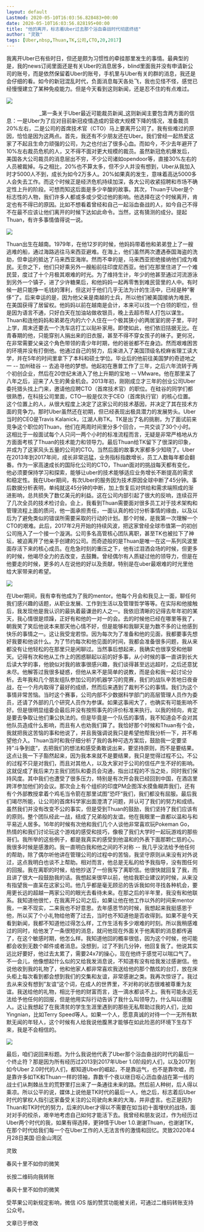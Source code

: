 ```yaml
---
layout: default
Lastmod: 2020-05-10T16:03:56.828483+00:00
date: 2020-05-10T16:03:56.828195+00:00
title: "他的离开，标志着Uber过去那个浴血奋战时代彻底终结"
author: "灵致"
tags: [Uber,nbsp,Thuan,TK,公司,CTO,20,2017]
---
```


我离开Uber已有些时日，但还是颇为习惯性的牵挂那里发生的事情。最典型的是，我的news订阅里面还是有关Uber的消息居多，blind里面我并没有申请新公司的账号，而是依然保留着Uber的账号，手机里与Uber有关的群的消息，我还是会仔细的看。如今的新冠混乱时代，负面消息每天各处飞，我也见怪不怪，感觉已经慢慢建立了某种免疫能力。但是今天看到这则新闻，还是忍不住的有点难过。

![](https://images.weserv.nl/?url=https%3A//mmbiz.qpic.cn/mmbiz_png/9uMyLdSq1fwouA2ic5POK9RFGpyLFjv04ZbhH8ZQHbzK62nbpY1dLOkZw1WExibkCyy1DqhJWHGo9gQ8nsIpRmLQ/640%3Fwx_fmt%3Dpng)

                      _第一条关于Uber最近可能裁员新闻_这则新闻主要包含两方面的信息：一是Uber为了应对目前新冠疫情造成的营收大规模下降的情况，准备裁员20%左右，二是公司的首席技术官（CTO）马上要离开公司了。我有些难过的原因，恰恰是因为这两点。首先，我还有不少朋友还在Uber。我们曾经一起热爱这家了不起且生命力顽强的公司，为之也付出了很多心血。而如今，不少去年避开了10%左右裁员危机的人，又不得不面对更大规模的裁员。虽然新冠危机爆发后，美国各大公司裁员的消息层出不穷，不少公司诸如opendoor等，直接30%左右的人员被裁掉。与之相比，20%也不算太多，但不少人并没有想到，Uber从我加入时才5000人不到，成长为如今2万多人。20%如果真的发生，意味着高达5000多人会失去工作。而这个时候正是经济危机持续加深，各大公司收紧招聘和市场不确定性上升的阶段。可想而知这后面是多少辛酸的故事。其次，Thuan于Uber是个标志性的人物，我们许多人都或多或少受过他的影响。他选择在这个时候离开，肯定也有不得已的原因。比如不想看着曾经和自己一起浴血奋战的人，如今自己不得不在最不应该让他们离开的时候下达如此命令。当然，这有猜测的成分。提起Thuan，有许多事情值得说一说。

![](https://images.weserv.nl/?url=https%3A//mmbiz.qpic.cn/mmbiz_png/9uMyLdSq1fwouA2ic5POK9RFGpyLFjv04l35SBTN7MyCG3STicictSAKY0GHda7xjTeZLhlM1vpWLTYqmicldj8R8g/640%3Fwx_fmt%3Dpng)

Thuan出生在越南。1979年，在他12岁的时候，他妈妈带着他和弟弟登上了一艘逃难的船，通过海路逃往马来西亚避难。在海上，他们虽然两次遭遇泰国海盗的洗劫，但幸运的抵达了马来西亚海岸。然而不幸的是，马来西亚拒绝接纳他们成为难民。无奈之下，他们只好乘另外一艘船前往印度尼西亚。他们在那里住进了一个难民营，度过了十个月极其艰难的时光。为了维持生计，年少的他甚至通过河流游泳到另外一个镇子，进了少许糖果后，和他妈妈一起再零售到难民营里的人中。有时候一趟只能挣一毛钱的薄利，但这对于他们几乎无法为计的生活中，已经是种”奢侈“了。后来幸运的是，因为他父亲是南越的士兵，所以他们被美国接纳为难民，在美国获得了居留权。他妈妈以前在越南是会计，本来可以找一个白领的职位，但是因为语言不通，只好白天在加油站做收银员，晚上去超市帮人打包以谋生。Thuan和连他妈妈和弟弟在内的六个人住在一个极其狭小的两居室的房子里，平时上学，周末还要去一个洗车店打工以贴补家用。即使如此，他们依旧拮据无比。在青春期的他，只能穿别人捐出来的旧衣服，甚至不得不穿女孩子的袜子。更何况，在非常需要父亲这个角色带领的青少年时期，他的爸爸都不在身边。然而艰难困苦的环境并没有打倒他。他通过自己的努力，后来进入了美国顶级名校麻省理工读大学，并在5年的时间里拿下了本科和硕士学位。毕业后的他前往美国梦的奇迹地之一 -- 加州硅谷 -- 去追寻他的梦想。他起初在惠普工作了三年，之后六年流转于两个初创企业，然后在20世纪末进入了他上升期的宝地 -- VMware。他在那里呆了八年之后，迎来了人生的黄金机会。2013年初，刚刚成立才三年的创业公司Uber委托猎头找上门来，邀请他应聘CTO（首席技术官）的职位。在硅谷的同学们都很熟悉，在科技公司里面，CTO一般是仅次于CEO（首席执行官）的核心位置。这个位置上的人，从很大程度上决定了这家公司的技术基因，并决定了其在技术方面的竞争力。那时Uber虽然还在初期，但已经表现出极具潜力的发展势头。Uber当时的CEO是Travis Kalanick，江湖人称TK。TK是出了名的挑剔，为了面试前来竞争这个职位的Thuan，他们在两周时间里分多个回合，一共交谈了30个小时。这相比于一般面试每个人只问一两个小时的标准流程而言，无疑是非常严格地从方方面面考核了Thuan的技术能力和领导力。最后Thuan给TK留下了很深的印象，并成为了这家风头五量的公司的CTO。当然后面的故事大家都多少知晓了。Uber在2013年到2017年间，成长非常迅猛，业务指标指数增长，员工人数每年都会翻番。作为一家高速成长的国际化公司的CTO，Thuan面对的挑战每天都有变化，他必须要保持学习和探索，能够让uber的技术能够适应业务增长不断提高的需求和稳定性。我在Uber期间，有次Uber的服务因为技术原因全球中断了45分钟。事后数据分析表明，单纯就这45分钟的中断，加上恢复后对供给和需求端照成的渐进影响，总共损失了数亿美元的利益。这在公司内部引起了很大的反响，连续召开了几次全员的技术检讨会。会上，我看到Thuan需要面对很多员工对于技术架构和管理流程上面的质问，他一面承担责任，一面认真的检讨分析事情的缘由，以及以后为了避免类似的错误所需要采取的行动的计划。那个时候，是我第一次理解一个CTO的艰难。此后，2017年2月开始的持续风波，把这家曾经全球市值第一的初创公司拖入了一个接一个漩涡。公司多名高管核心团队离职，甚至TK也被拉下了神坛，被迫离开了他亲手创建的公司。而奇迹般的是Thuan是唯一在这一系列风波里面存活下来的核心成员。在危急时刻的重压之下，他有过泪洒会场的时候，但更多的时候，他竭尽全力的去改变，去鼓舞。曾经偶尔有人质疑过他的领导力，但是在他要走的时候，更多的人在说他的好以及贡献，特别是在uber最艰难的时光里他给大家带来的希望。

![](https://images.weserv.nl/?url=https%3A//mmbiz.qpic.cn/mmbiz_png/9uMyLdSq1fwouA2ic5POK9RFGpyLFjv040mE86GFibpjuou6iby9KciadpQgANuZsSYWCa8xxFLiaT6TbTbLtoHIncw/640%3Fwx_fmt%3Dpng)

在Uber期间，我有幸有他成为了我的mentor。他每个月会和我见上一面，聊任何我们感兴趣的话题，从职业发展、工作到生活以及管理哲学等等。在实际和他接触后，我发现他是我认识的最执着最谦逊的人之一。我依旧清晰的记得去年年初的某天，我心情很是烦躁，正好有和他的一对一的会。去的时候他已经在哪里等我了，朝我笑了笑后他说本来那天他心情不好，但是能够和我聊天是为数不多的让他感到快乐的事情之一。这让我受宠若惊。因为每次为了准备和他的见面，我都要事先想好我要和他谈什么。为了节约每次和他见面的时间，我都会准备很多问题，我从来都没有让他轻松的在那里只是闲聊过。当然事后想起来，我确实也很享受和他聊天。记得有次和他从工作上的困惑聊起以前的好多事，从小时候的事一直讲到长大后读大学的事，他貌似对我的故事很感兴趣，我们谈得甚至远远超时，之后还意犹未尽。他解答过我很多疑惑，但他从来不是简单的说教，而是会和我一起讨论分析。去年我和几个朋友组队参加公司的机器学习的竞赛，我们的战队辛苦地日夜奋战，在一个月内取得了最好的成绩，然而后来遇到了裁判不公的事情。我们为这个事情非常苦恼。当时这个赛事，公司内部不少数据科学部门的高层管理人员作为委员，还请了外部的几个研究人员作为参谋。如果这事闹大了，也确实有可能影响不好。但是很明显组委会最后并没有按照事先的评价标准来执行。以我的倾向，肯定是要去争取让他们秉公执法的。但是毕竟是一个队伍的事情，我不知道会不会对其他队员造成什么影响，而且有人也劝我们算了。我恰好那个时候和Thuan有个会，我就把我这苦恼的事和他说了，并且我强调说我只是希望他帮我分析一下，并不希望他介入。Thuan当时和我仔细分析了我的各种可选方案后，鼓励我一定要坚持”斗争到底“，去把我们的想法和感受勇敢说出来，要坚持原则，而不是要结果。这点让我一下子豁然起来，因为我本来就不是要结果，我只是觉得过程不公。不公的过程不只是对我们，而且对其他人，以及大家对于公司的信任产生不好的影响。这就促成了我后来力主我们团队和委员会沟通，指出过程的不当之处，同时我们保持风度。其中我们也遭受了很多压力，特别是有次开会我已经回到中国，在酒店里跨洋参加他们的会议。那次会上有个组织的印度PM企图浑水摸鱼糊弄我们，还有有个外部教授拿着个鸡毛当令箭在那里试图”恐吓“我们，我们都没有屈服。最后我们竭尽所能，让公司的首席科学家出面澄清了问题，并认可了我们的努力和成绩。虽然我们并没有改变不公的事实，但是受到Thuan的鼓励，我们坚持了我们应该有的原则。整个团队经此一战，结成了兄弟般的友谊。他在我眼里一直都以温和与和平易近人居多。16年的时候有次他和我们几个人谈他非常喜欢玩Pokeman Go，热情的和我们讨论玩这个游戏的感受和技巧，像极了我们大学时一起玩游戏的那些哥们。我所举的这些例子，都是我真实的感受到他温和的外表下面那颗仁慈的心。我很多时候是感激的。我一直明白我和他之间的不对称 -- 我几乎没法给予他任何的帮助，除了偶尔听他讲在管理公司的过程中的苦恼，我坚守原则从来没有对外说过，这点我明白也谈不上帮助。相对而言，他总是无私的给予我指导，没有图任何的回报。我在离职的时候，给他抄送了一份我写了离职信。他很快就回复了我，而且讲了很大一段鼓励我的话。我想起来很早以前，他给我职业建议的时候，从来没有指望我一直呆在这家公司。他几乎都是毫无顾忌的告诉我如何寻找各种机会，要用更长远的超越一两家公司的眼光去看待未来。在那之后的半年里，我没有和他联系。我知道他很忙，在我离开公司之后，如果让他在他工作以外的时间来mentor我，一来不现实，二来我也不好意思。去年感恩节的时候，我想起来我挺感恩于他，所以买了个小礼物给他寄了过去，当时也不知道他是否收得到。如果不是今天看到新闻，我都不知道他过得怎么样，工作生活有多少艰难的时刻。所以我稍感难过的同时，给他发了一条很短的消息，就问他现在外面关于他离职的消息都传遍了，在这个敏感时期，他怎么样。我知道他回的概率很低，因为这个时候，他可能都会收到无数个邮件或者消息。没想到，过了不到几分钟，他回复我了。他说其实远比好要好，他过去太累了，需要24x7的操心，现在他终于感觉可以喘口气了。不一会儿，他像想起什么似的又给我发消息说，不知道有没有给我发过感谢信。他说他收到我的礼物了，他和他家人都非常喜欢我送给他的那个酷炫的台灯，放在床头柜上每次看到都会想到我们的交集和友谊，非常感谢之类。我再次惊讶了。我过去从来没有想到”友谊“这个词，在成人的世界里，不对称的状态很难被尊重为友谊。我送给他的礼物，相比于他的财富而言，连一滴水都谈不上。我有可能永远无法给予他任何的回报，但是他用实际行动告诉了我什么叫领导力，什么叫以德服人。这让我想起了在我清贫的学生生涯里遇到的那些无私帮助过我的人们，比如Yingnian，比如Terry Speed等人。如果一个人，愿意真诚的对待一个一无所有默默无闻的年轻人，这个时候有人给我说他腹黑才能够在如此险恶的环境下生存下来，我是不会相信的。

![](https://images.weserv.nl/?url=https%3A//mmbiz.qpic.cn/mmbiz_png/9uMyLdSq1fwouA2ic5POK9RFGpyLFjv04uuUolIt3VB3RkFsL3Y6lPRo5XFTZ6eAHOH1UFticzdcjfXyOPNdQZmw/640%3Fwx_fmt%3Dpng)

最后，咱们说回来标题。为什么我说他代表了Uber那个浴血奋战的时代的最后一个终止符？那是因为所有经历过2013到2017年Uber 1.0阶段的人们，以及2017到如今Uber 2.0时代的人们，都知道Uber的崛起，不是靠运气，也不是靠吹嘘，而是靠许多如TK和Thuan一样的领袖，靠数千个夜以继日呕心沥血奋战在第一线的战士们从荆棘丛生的荒野里打出来了一条通往未来的路。然后前人种树，后人得以乘凉。所以公平的说，媒体上说他是TK时代的最后一人，他之后，标志着后Uber时代的掌权人指引这家备受关注的公司驶向未来的大海，并非虚言。也正是因为Thuan和TK时代的努力，后来的Uber才得以不需要在如当初十面埋伏的战场，面对对手的绞杀，艰辛地考虑自己如何才能活下去。我曾经和朋友说过，作为经历过Uber两个时代的我，如果有得选择，更钟情于Uber 1.0.谢谢Thuan，也谢谢TK，在那个时代给我们每一个在Uber工作的人无法言传的激情和回忆。灵致2020年4月28日美国·旧金山湾区

灵致

春风十里不如你的微笑

长按二维码向我转账

春风十里不如你的微笑

受苹果公司新规定影响，微信 iOS 版的赞赏功能被关闭，可通过二维码转账支持公众号。

文章已于修改

